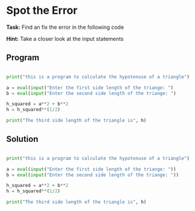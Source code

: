 # Spot the Error

**Task:** Find an fix the error in the following code

**Hint:** Take a closer look at the input statements

## Program
```python

print("this is a program to calculate the hypotenuse of a triangle")

a = eval(input("Enter the first side length of the triange: ")
b = eval(input("Enter the second side length of the triange: ")

h_squared = a**2 + b**2
h = h_squared**(1/2)

print("The third side length of the triangle is", h)

```

## Solution
```python

print("this is a program to calculate the hypotenuse of a triangle")

a = eval(input("Enter the first side length of the triange: "))
b = eval(input("Enter the second side length of the triange: "))

h_squared = a**2 + b**2
h = h_squared**(1/2)

print("The third side length of the triangle is", h)

```
